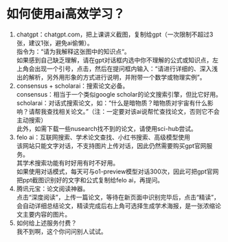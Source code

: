 <h1>如何使用ai高效学习？</h1>
<ol>
<li>chatgpt：chatgpt.com，把上课讲义截图，复制给gpt（一次限制不超过3张，建议1张，避免ai偷懒）。<br />
指令为：“请为我解释这张图中的知识点“。<br />
如果感到自己缺乏理解，请在gpt对话框内选中你不理解的公式或知识点，左上角会出现一个引号，点击，然后在提问框内输入：“请进行详细的、深入浅出的解析，另外用形象的方式进行说明，并附带一个数学或物理实例”。</li>
<li>consensus + scholarai：搜索论文必备。<br />
consensus：相当于一个类似google scholar的论文搜索引擎，但比它好用。<br />
scholarai：对话式搜索论文，如：“什么是暗物质？暗物质对宇宙有什么影响？请帮我查找相关论文。”（注：一定要对该ai说帮忙查找论文，否则它不会主动搜索）<br />
此外，如需下载一些nusearch找不到的论文，请使用sci-hub尝试。</li>
<li>felo ai：互联网搜索、学术论文查找、小红书搜索、高级模型使用<br />
该网站只能文字对话，不支持图片上传对话，因此仍然需要购买gpt官网服务。<br />
其学术搜索功能有时好用有时不好用。<br />
如果使用对话模式，每天可与o1-preview模型对话300次，因此可把gpt官网把ppt截图识别好的文字和公式复制给felo ai，再提问。</li>
<li>腾讯元宝：论文阅读神器。<br />
点击“深度阅读”，上传一篇论文，等待在新页面中识别完毕后，点击“精读”，会自动详细总结论文，精读完成后右上角可选择生成学术海报，是一张浓缩论文主要内容的图片。</li>
<li>如何给上述服务付费？<br />
我不到啊，这个你问问别人试试。</li>
</ol>
<p>‍</p>
